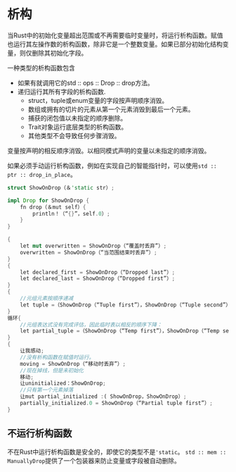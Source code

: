 # 析构

当Rust中的初始化变量超出范围或不再需要临时变量时，将运行析构函数。赋值也运行其左操作数的析构函数，除非它是一个整数变量。如果已部分初始化结构变量，则仅删除其初始化字段。

一种类型的析构函数包含

* 如果有就调用它的std :: ops :: Drop :: drop方法。
* 递归运行其所有字段的析构函数.
  * struct，tuple或enum变量的字段按声明顺序消毁。
  * 数组或拥有的切片的元素从第一个元素消毁到最后一个元素。
  * 捕获的闭包值以未指定的顺序删除。
  * Trait对象运行底层类型的析构函数。
  * 其他类型不会导致任何步骤消毁。

变量按声明的相反顺序消毁。以相同模式声明的变量以未指定的顺序消毁。

如果必须手动运行析构函数，例如在实现自己的智能指针时，可以使用`std :: ptr :: drop_in_place`。

```rust
struct ShowOnDrop（＆'static str）;

impl Drop for ShowOnDrop {
    fn drop（＆mut self）{
        println！（“{}”，self.0）;
    }
}

{
    let mut overwritten = ShowOnDrop（“覆盖时丢弃”）;
    overwritten = ShowOnDrop（“当范围结束时丢弃”）;
}
{
    let declared_first = ShowOnDrop（“Dropped last”）;
    let declared_last = ShowOnDrop（“Dropped first”）;
}
{
    //元组元素按顺序递减
    let tuple =（ShowOnDrop（“Tuple first”），ShowOnDrop（“Tuple second”））;
}
循环{
    //元组表达式没有完成评估，因此临时表以相反的顺序下降：
    let partial_tuple =（ShowOnDrop（“Temp first”），ShowOnDrop（“Temp second”），break）;
}
{
    让我感动;
    //没有析构函数在赋值时运行。
    moving = ShowOnDrop（“移动时丢弃”）;
    //现在掉线，但是未初始化
    移动;
    让uninitialized：ShowOnDrop;
    //只有第一个元素掉落
    让mut partial_initialized :( ShowOnDrop，ShowOnDrop）;
    partially_initialized.0 = ShowOnDrop（“Partial tuple first”）;
}
```

## 不运行析构函数

不在Rust中运行析构函数是安全的，即使它的类型不是`'static`。 `std :: mem :: ManuallyDrop`提供了一个包装器来防止变量或字段被自动删除。